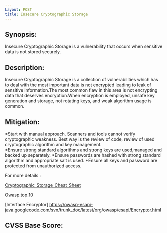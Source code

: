 ```yaml
---
Layout: POST
title: Insecure Cryptographic Storage
---
```


Synopsis:
----------------
Insecure Cryptographic Storage is a vulnerability that occurs when sensitive data is not stored securely.


Description:
-------------------
Insecure Cryptographic Storage is a collection of vulnerabilities which has to deal with the most important data is not encrypted leading to leak of sensitive information.The most common flaw in this area is not encrypting data that deserves encryption.When encryption is employed, unsafe key generation and storage, not rotating keys, and weak algorithm usage is common.


Mitigation:
----------------
*Start with manual approach. Scanners and tools cannot verify cryptographic weakness. Best way is the review of code, review of used cryptographic algorithm and key management.  
*Ensure strong standard algorithms and strong keys are used,managed and backed up separately.
*Ensure passwords are hashed with strong standard algorithm and appropriate salt is used.
*Ensure all keys and password are protected from unauthorized access.

For more details :

[Cryptographic_Storage_Cheat_Sheet](https://www.owasp.org/index.php/Cryptographic_Storage_Cheat_Sheet)

[Owasp top 10](https://www.owasp.org/index.php/Top_10_2010-A7-Insecure_Cryptographic_Storage)

[Interface Encryptor] https://owasp-esapi-java.googlecode.com/svn/trunk_doc/latest/org/owasp/esapi/Encryptor.html

CVSS Base Score:
-------------------------

